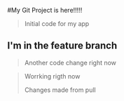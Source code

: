 #My Git Project is here!!!!!


>Initial code for my app

## I'm in the feature branch


>Another code change right now


>Worrking rigth now
>
>Changes made from pull
